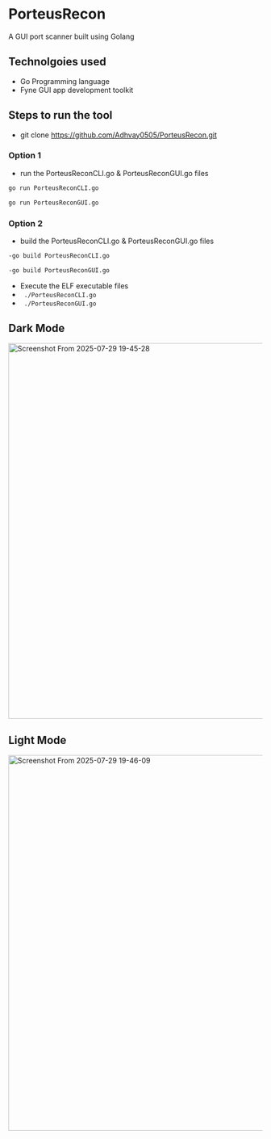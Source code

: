 # PorteusRecon

A GUI port scanner built using Golang

## Technolgoies used

- Go Programming language  
- Fyne GUI app development toolkit

## Steps to run the tool

- git clone https://github.com/Adhvay0505/PorteusRecon.git
  
### Option 1
- run the PorteusReconCLI.go & PorteusReconGUI.go files 
 ```bash
go run PorteusReconCLI.go
```
```bash
go run PorteusReconGUI.go
```

  ### Option 2
- build the PorteusReconCLI.go & PorteusReconGUI.go files
```bash
-go build PorteusReconCLI.go
```
```bash
-go build PorteusReconGUI.go
```
- Execute the ELF executable files
- ``` ./PorteusReconCLI.go```
- ``` ./PorteusReconGUI.go```


## Dark Mode
<img width="1030" height="744" alt="Screenshot From 2025-07-29 19-45-28" src="https://github.com/user-attachments/assets/213ca53a-7ae8-4944-accc-a735c767dd5b" />

## Light Mode
<img width="1030" height="744" alt="Screenshot From 2025-07-29 19-46-09" src="https://github.com/user-attachments/assets/5025b914-9eca-4a63-80cd-936aef843581" />
